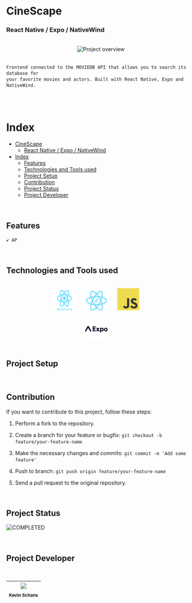 # CineScape

### React Native / Expo / NativeWind

<br>

<div align="center">
  <img
    src="public/readme/project-overview.png"
    alt="Project overview"
    width="850"
  >
</div>

<br>

<div>

    Frontend connected to the MOVIEDB API that allows you to search its database for
    your favorite movies and actors. Built with React Native, Expo and NativeWind.

</div>

<br>
<br>

# Index

- [CineScape](#cinescape)
    - [React Native / Expo / NativeWind](#react-native--expo--nativewind)
- [Index](#index)
  - [Features](#features)
  - [Technologies and Tools used](#technologies-and-tools-used)
  - [Project Setup](#project-setup)
  - [Contribution](#contribution)
  - [Project Status](#project-status)
  - [Project Developer](#project-developer)

<br>

## Features

<div>

    ✔️ AP

</div>


<br>

## Technologies and Tools used

<div align="center">
  <br>
  <a href="https://reactnative.dev/" target="_blank" rel="noreferrer"> <img src="public/readme/react-native.svg" alt="React Native" width="60" height="60" style="margin-right: 24px" /></a>
  <a href="https://www.nativewind.dev/" target="_blank" rel="noreferrer"> <img src="public/readme/nativewind.svg" alt="Nativewind" width="55" height="52" style="margin-right: 24px" /></a>
  <a href="https://developer.mozilla.org/en-US/docs/Web/JavaScript" target="_blank" rel="noreferrer"> <img src="https://raw.githubusercontent.com/devicons/devicon/master/icons/javascript/javascript-original.svg" alt="JavaScript" width="60" height="60" style="margin-right: 24px" /></a>
  <br>
  <br>
  <a href="https://expo.dev/" target="_blank" rel="noreferrer"> <img src="public/readme/expo.svg" alt="Expo" width="60" height="60" style="margin-right: 24px" /></a>

</div>

<br>

## Project Setup



<br>

## Contribution

If you want to contribute to this project, follow these steps:

1. Perform a fork to the repository.

2. Create a branch for your feature or bugfix: `git checkout -b feature/your-feature-name`

3. Make the necessary changes and commits:  `git commit -m 'Add some feature'`

4. Push to branch: `git push origin feature/your-feature-name`

5. Send a pull request to the original repository.

<br>

## Project Status

![COMPLETED](https://img.shields.io/badge/COMPLETED-green.svg)

<br>

## Project Developer

<br>

| [<img src="https://avatars.githubusercontent.com/u/122877560?v=4" width=115><br><sub>Kevin Schans</sub>](https://github.com/KevinVanDerSchans) |
:------------------------------------------------------------------------------------------------------------------------------------------: |

